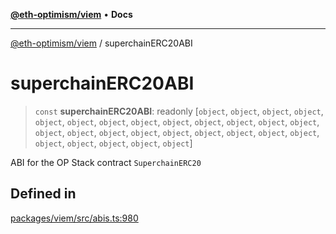 [**@eth-optimism/viem**](../README.md) • **Docs**

***

[@eth-optimism/viem](../README.md) / superchainERC20ABI

# superchainERC20ABI

> `const` **superchainERC20ABI**: readonly [`object`, `object`, `object`, `object`, `object`, `object`, `object`, `object`, `object`, `object`, `object`, `object`, `object`, `object`, `object`, `object`, `object`, `object`, `object`, `object`, `object`, `object`, `object`, `object`, `object`, `object`, `object`]

ABI for the OP Stack contract `SuperchainERC20`

## Defined in

[packages/viem/src/abis.ts:980](https://github.com/ethereum-optimism/ecosystem/blob/13a9597363979821622ee318a8281c7048f1a00b/packages/viem/src/abis.ts#L980)

